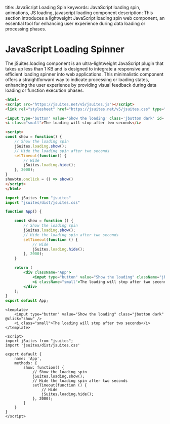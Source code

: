 title: JavaScript Loading Spin
keywords: JavaScript loading spin, animations, JS loading, javascript loading component
description: This section introduces a lightweight JavaScript loading spin web component, an essential tool for enhancing user experience during data loading or processing phases.

# JavaScript Loading Spinner

The jSuites.loading component is an ultra-lightweight JavaScript plugin that takes up less than 1 KB and is designed to integrate a responsive and efficient loading spinner into web applications. This minimalistic component offers a straightforward way to indicate processing or loading states, enhancing the user experience by providing visual feedback during data loading or function execution phases.

```html
<html>
<script src="https://jsuites.net/v5/jsuites.js"></script>
<link rel="stylesheet" href="https://jsuites.net/v5/jsuites.css" type="text/css" />

<input type='button' value='Show the loading' class='jbutton dark' id='showbtn'>
<i class="small">The loading will stop after two seconds</i>

<script>
const show = function() {
    // Show the loading spin
    jSuites.loading.show();
    // Hide the loading spin after two seconds
    setTimeout(function() {
        // Hide
        jSuites.loading.hide();
    }, 2000);
}
showbtn.onclick = () => show()
</script>
</html>
```
```jsx
import jSuites from "jsuites"
import "jsuites/dist/jsuites.css"

function App() {

    const show = function () {
        // Show the loading spin
        jSuites.loading.show();
        // Hide the loading spin after two seconds
        setTimeout(function () {
            // Hide
            jSuites.loading.hide();
        }, 2000);
    }

    return (
        <div className="App">
            <input type="button" value="Show the loading" className="jbutton dark" onClick={show} />
            <i className="small">The loading will stop after two seconds</i>
        </div>
    );
}
export default App;
```
```vue
<template>
    <input type="button" value="Show the loading" class="jbutton dark" @click="show" />
    <i class="small">The loading will stop after two seconds</i>
</template>

<script>
import jSuites from "jsuites";
import 'jsuites/dist/jsuites.css'

export default {
    name: 'App',
    methods: {
        show: function() {
            // Show the loading spin
            jSuites.loading.show();
            // Hide the loading spin after two seconds
            setTimeout(function () {
                // Hide
                jSuites.loading.hide();
            }, 2000);
        }
    }
}
</script>
```

